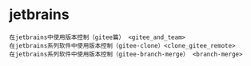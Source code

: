 # jetbrains

```{toctree}
在jetbrains中使用版本控制（gitee篇） <gitee_and_team>
在jetbrains系列软件中使用版本控制（gitee-clone）<clone_gitee_remote>
在jetbrains系列软件中使用版本控制（gitee-branch-merge） <branch-merge>
```
